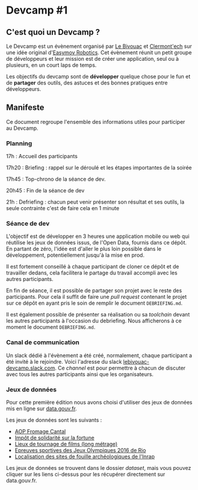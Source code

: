 # Devcamp #1

## C'est quoi un Devcamp ?

Le Devcamp est un évènement organisé par [Le Bivouac](http://lebivouac.com) et [Clermont'ech](http://clermontech.org) sur une idée original d'[Easymov Robotics](http://easymov.fr).
Cet évènement réunit un petit groupe de développeurs et leur mission est de créer une application, seul ou à plusieurs, en un court laps de temps.

Les objectifs du devcamp sont de **développer** quelque chose pour le fun et de **partager** des outils, des astuces et des bonnes pratiques entre développeurs.

## Manifeste

Ce document regroupe l'ensemble des informations utiles pour participer au Devcamp.

### Planning

17h
: Accueil des participants

17h20
: Briefing : rappel sur le déroulé et les étapes importantes de la soirée

17h45
: Top-chrono de la séance de dev.

20h45
: Fin de la séance de dev

21h
: Defriefing : chacun peut venir présenter son résultat et ses outils,
la seule contrainte c'est de faire cela en 1 minute

### Séance de dev

L'objectif est de développer en 3 heures une application mobile ou web qui réutilise les jeux de données issus, de l'Open Data, fournis dans ce dépôt.
En partant de zéro, l'idée est d'aller le plus loin possible dans le développement, potentiellement jusqu'à la mise en prod.

Il est fortement conseillé à chaque participant de cloner ce dépôt et de travailler dedans, cela facilitera le partage du travail accompli avec les autres participants.

En fin de séance, il est possible de partager son projet avec le reste des participants.
Pour cela il suffit de faire une *pull request* contenant le projet sur ce dépôt en ayant pris le soin de remplir le document `DEBRIEFING.md`.

Il est également possible de présenter sa réalisation ou sa *toolchain* devant les autres participants à l'occasion du debriefing.
Nous afficherons à ce moment le document `DEBRIEFING.md`.

### Canal de communication

Un slack dédié à l'évènement a été créé, normalement, chaque participant a été invité à le rejoindre.
Voici l'adresse du slack [lebivouac-devcamp.slack.com](http://lebivouac-devcamp.slack.com).
Ce *channel* est pour permettre à chacun de discuter avec tous les autres participants ainsi que les organisateurs.

### Jeux de données

Pour cette première édition nous avons choisi d'utiliser des jeux de données mis en ligne sur [data.gouv.fr](http://data.gouv.fr).

Les jeux de données sont les suivants :

- [AOP Fromage Cantal](https://www.data.gouv.fr/fr/datasets/aire-geographique-dune-appelation-dorigine-protegee-de-type-fromage-dans-le-cantal-1/)
- [Impôt de solidarité sur la fortune](https://www.data.gouv.fr/fr/datasets/impot-de-solidarite-sur-la-fortune/)
- [Lieux de tournage de films (long métrage)](https://www.data.gouv.fr/fr/datasets/lieux-de-tournage-de-films-long-metrage-prs/)
- [Epreuves sportives des Jeux Olympiques 2016 de Rio](https://www.data.gouv.fr/fr/datasets/epreuves-sportives-des-jeux-olympiques-2016-de-rio/#_)
- [Localisation des sites de fouille archéologiques de l'Inrap](https://www.data.gouv.fr/fr/datasets/localisation-des-sites-de-fouille-archeologiques-de-l-inrap-idf/)

Les jeux de données se trouvent dans le dossier *dataset*, mais vous pouvez cliquer sur les liens ci-dessus pour les récupérer directement sur data.gouv.fr.
